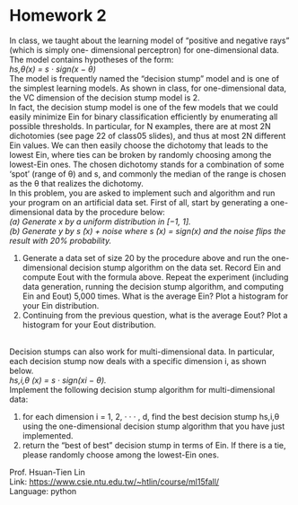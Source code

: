 # Homework 2

In class, we taught about the learning model of “positive and negative rays” (which is simply one- dimensional perceptron) for one-dimensional data. The model contains hypotheses of the form: </br>
*hs,θ(x) = s · sign(x − θ)* </br>
The model is frequently named the “decision stump” model and is one of the simplest learning models. As shown in class, for one-dimensional data, the VC dimension of the decision stump model is 2.</br>
In fact, the decision stump model is one of the few models that we could easily minimize Ein for binary classification efficiently by enumerating all possible thresholds. In particular, for N examples, there are at most 2N dichotomies (see page 22 of class05 slides), and thus at most 2N different Ein values. We can then easily choose the dichotomy that leads to the lowest Ein, where ties can be broken by randomly choosing among the lowest-Ein ones. The chosen dichotomy stands for a combination of some ‘spot’ (range of θ) and s, and commonly the median of the range is chosen as the θ that realizes the dichotomy.</br>
In this problem, you are asked to implement such and algorithm and run your program on an artificial data set. First of all, start by generating a one-dimensional data by the procedure below:</br>
*(a) Generate x by a uniform distribution in [−1, 1].*</br>
*(b) Generate y by s ̃(x) + noise where s ̃(x) = sign(x) and the noise flips the result with 20% probability.*</br>

1. Generate a data set of size 20 by the procedure above and run the one-dimensional decision stump algorithm on the data set. Record Ein and compute Eout with the formula above. Repeat the experiment (including data generation, running the decision stump algorithm, and computing Ein and Eout) 5,000 times. What is the average Ein? Plot a histogram for your Ein distribution.
2. Continuing from the previous question, what is the average Eout? Plot a histogram for your Eout distribution.</br></br>

Decision stumps can also work for multi-dimensional data. In particular, each decision stump now deals with a specific dimension i, as shown below.</br>
*hs,i,θ (x) = s · sign(xi − θ).*</br>
Implement the following decision stump algorithm for multi-dimensional data:
1. for each dimension i = 1, 2, · · · , d, find the best decision stump hs,i,θ using the one-dimensional decision stump algorithm that you have just implemented.
2. return the “best of best” decision stump in terms of Ein. If there is a tie, please randomly choose among the lowest-Ein ones.

Prof. Hsuan-Tien Lin <br />
Link: https://www.csie.ntu.edu.tw/~htlin/course/ml15fall/ <br />
Language: python <br />
